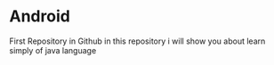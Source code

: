 # Android
First Repository in Github
in this repository i will show you about learn simply of java language
